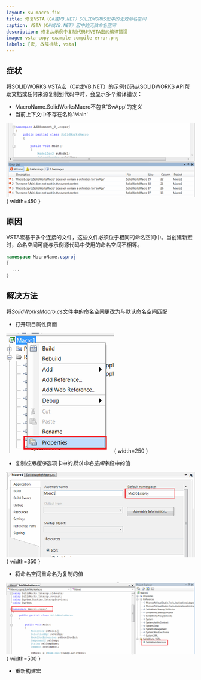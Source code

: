 ```yaml
---
layout: sw-macro-fix
title: 修复VSTA（C#或VB.NET）SOLIDWORKS宏中的无效命名空间
caption: VSTA（C#或VB.NET）宏中的无效命名空间
description: 修复从示例中复制代码时VSTA宏的编译错误
image: vsta-copy-example-compile-error.png
labels: [宏, 故障排除, vsta]
---
```

## 症状

将SOLIDWORKS VSTA宏（C#或VB.NET）的示例代码从SOLIDWORKS API帮助文档或任何来源复制到代码中时，会显示多个编译错误：

* MacroName.SolidWorksMacro不包含'SwApp'的定义
* 当前上下文中不存在名称'Main'

![将示例代码从示例复制到VSTA宏时的编译错误](vsta-copy-example-compile-error.png){ width=450 }

## 原因

VSTA宏基于多个连接的文件，这些文件必须位于相同的命名空间中。当创建新宏时，命名空间可能与示例源代码中使用的命名空间不相等。

~~~ cs
namespace MacroName.csproj
{
  ...
}
~~~

## 解决方法

将*SolidWorksMacro.cs*文件中的命名空间更改为与默认命名空间匹配

* 打开项目属性页面

![VSTA宏项目属性](project-properties.png){ width=250 }

* 复制*应用程序*选项卡中的*默认命名空间*字段中的值

![VSTA项目的默认命名空间](project-default-namespace.png){ width=350 }

* 将命名空间重命名为复制的值

![重命名命名空间以匹配默认命名空间](modified-namespace.png){ width=500 }

* 重新构建宏